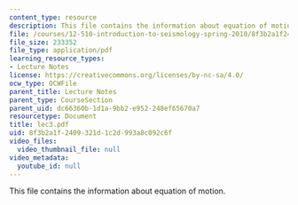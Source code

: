 ```yaml
---
content_type: resource
description: This file contains the information about equation of motion.
file: /courses/12-510-introduction-to-seismology-spring-2010/8f3b2a1f2409321d1c2d993a8c092c6f_lec3.pdf
file_size: 233352
file_type: application/pdf
learning_resource_types:
- Lecture Notes
license: https://creativecommons.org/licenses/by-nc-sa/4.0/
ocw_type: OCWFile
parent_title: Lecture Notes
parent_type: CourseSection
parent_uid: dc66360b-1d1a-9bb2-e952-248ef65670a7
resourcetype: Document
title: lec3.pdf
uid: 8f3b2a1f-2409-321d-1c2d-993a8c092c6f
video_files:
  video_thumbnail_file: null
video_metadata:
  youtube_id: null
---
```

This file contains the information about equation of motion.
